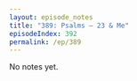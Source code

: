```yaml
---
layout: episode_notes
title: "389: Psalms — 23 & Me"
episodeIndex: 392
permalink: /ep/389
---
```

No notes yet.
